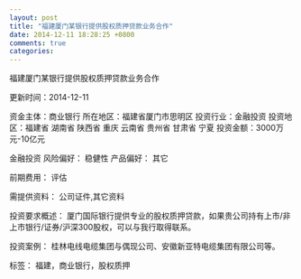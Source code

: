 ```yaml
---
layout: post
title: "福建厦门某银行提供股权质押贷款业务合作"
date: 2014-12-11 18:28:25 +0800
comments: true
categories: 
---
```

福建厦门某银行提供股权质押贷款业务合作



更新时间：2014-12-11

资金主体：商业银行
所在地区：福建省厦门市思明区
投资行业：金融投资
投资地区：福建省 湖南省 陕西省 重庆 云南省 贵州省 甘肃省 宁夏
投资金额：3000万元-10亿元

金融投资
风险偏好：
                            稳健性 
                                                                                产品偏好：
                            其它

前期费用：
评估

需提供资料：
公司证件,其它资料

投资要求概述：
厦门国际银行提供专业的股权质押贷款，如果贵公司持有上市/非上市银行/证券/沪深300股权，可以与我行取得联系。

投资案例：
桂林电线电缆集团与偶现公司、安徽新亚特电缆集团有限公司等。

标签：
福建，商业银行，股权质押

